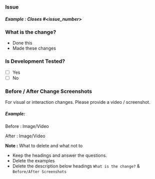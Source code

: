 ### Issue

##### Example : Closes #<issue_number>

### What is the change?

- Done this
- Made these changes

### Is Development Tested?

- [ ] Yes
- [ ] No

### Before / After Change Screenshots

For visual or interaction changes. Please provide a video / screenshot.

##### Example:

Before :
Image/Video

After :
Image/Video

**Note :**
What to delete and what not to

- Keep the headings and answer the questions.
- Delete the examples
- Delete the description below headings `What is the change?` & `Before/After Screenshots`
